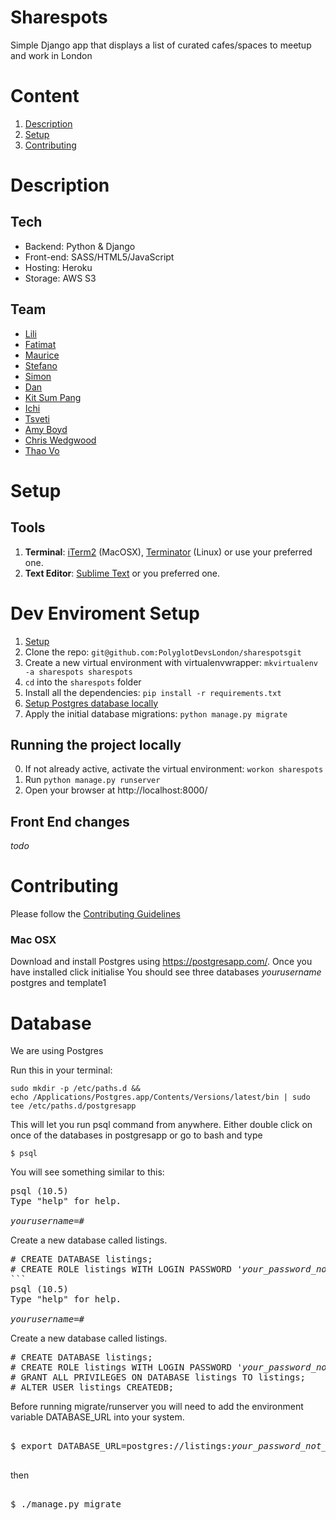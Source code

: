 # Sharespots
Simple Django app that displays a list of curated cafes/spaces to meetup and work in London

# Content

1. [Description](#description)
4. [Setup](#setup)
5. [Contributing](#contributing)


# Description

## Tech
- Backend: Python & Django
- Front-end: SASS/HTML5/JavaScript
- Hosting: Heroku
- Storage: AWS S3

## Team
- [Lili](https://github.com/lili2311)
- [Fatimat](https://github.com/gbaja)
- [Maurice](https://github.com/mbanerjeepalmer)
- [Stefano](https://github.com/CianciuStyles)
- [Simon](https://github.com/simonRedwards)
- [Dan](https://github.com/snowkuma)
- [Kit Sum Pang](https://github.com/ktsmpng)
- [Ichi](https://github.com/icicleta)
- [Tsveti](https://github.com/tsvetelinak0)
- [Amy Boyd](https://github.com/amyboyd)
- [Chris Wedgwood](https://github.com/chriswedgwood)
- [Thao Vo](https://github.com/littlethao)

# Setup
## Tools
1. **Terminal**: [iTerm2](https://www.iterm2.com/) (MacOSX), [Terminator](http://gnometerminator.blogspot.co.uk/p/introduction.html) (Linux) or use your preferred one.
2. **Text Editor**: [Sublime Text](http://www.sublimetext.com/) or you preferred one.

# Dev Enviroment Setup

1. [Setup](https://github.com/PolyglotDevsLondon/setup/wiki)
2. Clone the repo: `git@github.com:PolyglotDevsLondon/sharespotsgit`
3. Create a new virtual environment with virtualenvwrapper: `mkvirtualenv -a sharespots sharespots`
4. `cd` into the `sharespots` folder
5. Install all the dependencies: `pip install -r requirements.txt`
6. [Setup Postgres database locally](##Database(postgres))
7. Apply the initial database migrations: `python manage.py migrate`

## Running the project locally
0. If not already active, activate the virtual environment: `workon sharespots`
1. Run `python manage.py runserver`
2. Open your browser at http://localhost:8000/


## Front End changes
_todo_

# Contributing
Please follow the [Contributing Guidelines](CONTRIBUTING.md)


### Mac OSX

Download and install Postgres using https://postgresapp.com/.
Once you have installed click initialise
You should see three databases _yourusername_ postgres and template1

# Database

We are using Postgres

Run this in your terminal:
```
sudo mkdir -p /etc/paths.d &&
echo /Applications/Postgres.app/Contents/Versions/latest/bin | sudo tee /etc/paths.d/postgresapp
```

This will let you run psql command from anywhere. Either double click on once of the databases in postgresapp
or go to bash and type

```
$ psql
```
You will see something similar to this:

<pre>
psql (10.5)
Type "help" for help.

<i>yourusername</i>=#
</pre>

Create a new database called listings.

<pre>
# CREATE DATABASE listings;
# CREATE ROLE listings WITH LOGIN PASSWORD '<i>your_password_not_this</i>';
```
psql (10.5)
Type "help" for help.

<i>yourusername</i>=#
</pre>

Create a new database called listings.

<pre>
# CREATE DATABASE listings;
# CREATE ROLE listings WITH LOGIN PASSWORD '<i>your_password_not_this</i>';
# GRANT ALL PRIVILEGES ON DATABASE listings TO listings;
# ALTER USER listings CREATEDB;
</pre>

Before running migrate/runserver you will need to add the environment variable
DATABASE_URL into your system.

<pre>

$ export DATABASE_URL=postgres://listings:<i>your_password_not_this</i>@127.0.0.1:5432/listings

</pre>

then

<pre>

$ ./manage.py migrate

</pre>



